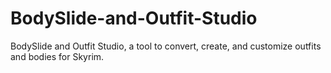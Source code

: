 BodySlide-and-Outfit-Studio
===========================

BodySlide and Outfit Studio, a tool to convert, create, and customize outfits and bodies for Skyrim.
